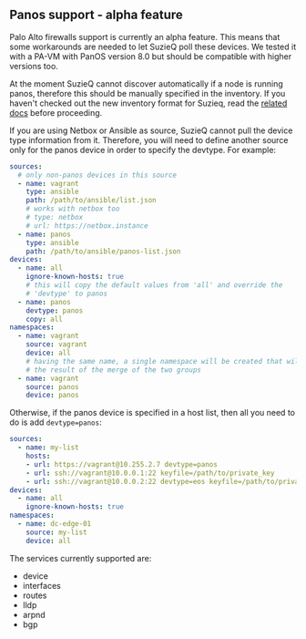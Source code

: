 ## Panos support - alpha feature

Palo Alto firewalls support is currently an alpha feature. This means that some workarounds are needed to let SuzieQ poll these devices. We tested it with a PA-VM with PanOS version 8.0 but should be compatible with higher versions too.

At the moment SuzieQ cannot discover automatically if a node is running panos, therefore this should be manually specified in the inventory. If you haven't checked out the new inventory format for Suzieq, read the [related docs](./inventory.md) before proceeding.

If you are using Netbox or Ansible as source, SuzieQ cannot pull the device type information from it. Therefore, you will need to define another source only for the panos device in order to specify the devtype. For example:

```yaml
sources:
  # only non-panos devices in this source
  - name: vagrant
    type: ansible
    path: /path/to/ansible/list.json
    # works with netbox too
    # type: netbox
    # url: https://netbox.instance
  - name: panos
    type: ansible
    path: /path/to/ansible/panos-list.json
devices:
  - name: all
    ignore-known-hosts: true
    # this will copy the default values from 'all' and override the
    # 'devtype' to panos
  - name: panos
    devtype: panos
    copy: all
namespaces:
  - name: vagrant
    source: vagrant
    device: all
    # having the same name, a single namespace will be created that will be 
    # the result of the merge of the two groups
  - name: vagrant
    source: panos
    device: panos
```

Otherwise, if the panos device is specified in a host list, then all you need to do is add `devtype=panos`:

```yaml
sources:
  - name: my-list
    hosts:
    - url: https://vagrant@10.255.2.7 devtype=panos
    - url: ssh://vagrant@10.0.0.1:22 keyfile=/path/to/private_key
    - url: ssh://vagrant@10.0.0.2:22 devtype=eos keyfile=/path/to/private_key
devices:
  - name: all
    ignore-known-hosts: true
namespaces:
  - name: dc-edge-01
    source: my-list
    device: all
```

The services currently supported are:

- device
- interfaces
- routes
- lldp
- arpnd
- bgp
